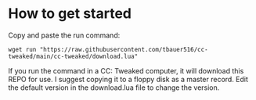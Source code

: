 # How to get started

Copy and paste the run command:

`wget run "https://raw.githubusercontent.com/tbauer516/cc-tweaked/main/cc-tweaked/download.lua"`

If you run the command in a CC: Tweaked computer, it will download this REPO for use. I suggest copying it to a floppy disk as a master record. Edit the default version in the download.lua file to change the version.
